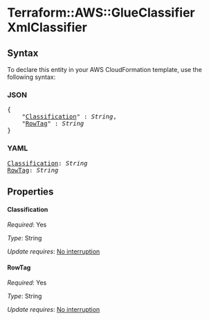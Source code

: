# Terraform::AWS::GlueClassifier XmlClassifier

## Syntax

To declare this entity in your AWS CloudFormation template, use the following syntax:

### JSON

<pre>
{
    "<a href="#classification" title="Classification">Classification</a>" : <i>String</i>,
    "<a href="#rowtag" title="RowTag">RowTag</a>" : <i>String</i>
}
</pre>

### YAML

<pre>
<a href="#classification" title="Classification">Classification</a>: <i>String</i>
<a href="#rowtag" title="RowTag">RowTag</a>: <i>String</i>
</pre>

## Properties

#### Classification

_Required_: Yes

_Type_: String

_Update requires_: [No interruption](https://docs.aws.amazon.com/AWSCloudFormation/latest/UserGuide/using-cfn-updating-stacks-update-behaviors.html#update-no-interrupt)

#### RowTag

_Required_: Yes

_Type_: String

_Update requires_: [No interruption](https://docs.aws.amazon.com/AWSCloudFormation/latest/UserGuide/using-cfn-updating-stacks-update-behaviors.html#update-no-interrupt)


